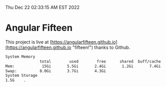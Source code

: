 Thu Dec 22 02:33:15 AM EST 2022

# Angular Fifteen


This project is live at [https://angularfifteen.github.io](https://angularfifteen.github.io "fifteen!") thanks to Github.

```bash
System Memory
               total        used        free      shared  buff/cache   available
Mem:            15Gi       5.5Gi       2.4Gi       1.2Gi       7.4Gi       8.2Gi
Swap:          8.0Gi       3.7Gi       4.3Gi
System Storage
1.5G	.
